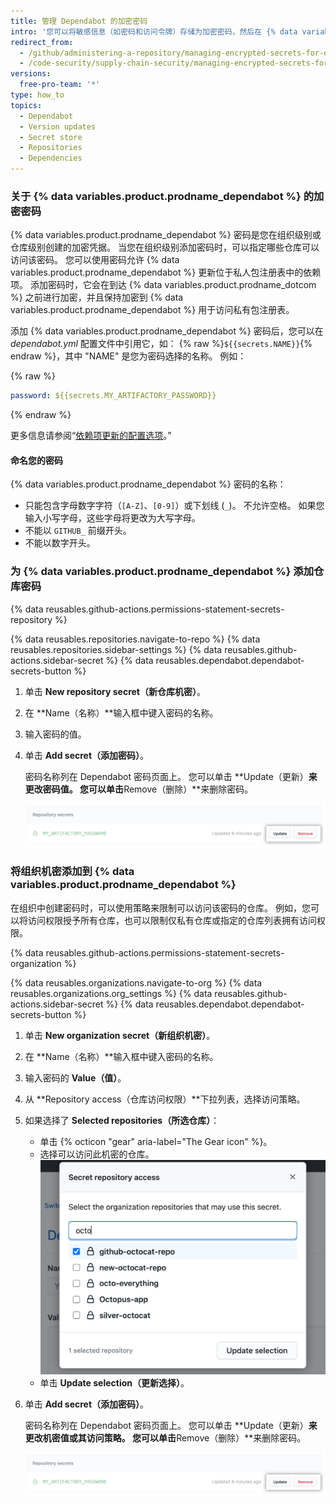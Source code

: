 ```yaml
---
title: 管理 Dependabot 的加密密码
intro: '您可以将敏感信息（如密码和访问令牌）存储为加密密码，然后在 {% data variables.product.prodname_dependabot %} 配置文件中引用它们。'
redirect_from:
  - /github/administering-a-repository/managing-encrypted-secrets-for-dependabot
  - /code-security/supply-chain-security/managing-encrypted-secrets-for-dependabot
versions:
  free-pro-team: '*'
type: how_to
topics:
  - Dependabot
  - Version updates
  - Secret store
  - Repositories
  - Dependencies
---
```


### 关于 {% data variables.product.prodname_dependabot %} 的加密密码

{% data variables.product.prodname_dependabot %} 密码是您在组织级别或仓库级别创建的加密凭据。
当您在组织级别添加密码时，可以指定哪些仓库可以访问该密码。 您可以使用密码允许 {% data variables.product.prodname_dependabot %} 更新位于私人包注册表中的依赖项。 添加密码时，它会在到达 {% data variables.product.prodname_dotcom %} 之前进行加密，并且保持加密到 {% data variables.product.prodname_dependabot %} 用于访问私有包注册表。

添加 {% data variables.product.prodname_dependabot %} 密码后，您可以在 _dependabot.yml_ 配置文件中引用它，如： {% raw %}`${{secrets.NAME}}`{% endraw %}，其中 "NAME" 是您为密码选择的名称。 例如：

{% raw %}
```yaml
password: ${{secrets.MY_ARTIFACTORY_PASSWORD}}
```
{% endraw %}

更多信息请参阅“[依赖项更新的配置选项](/github/administering-a-repository/configuration-options-for-dependency-updates#configuration-options-for-private-registries)。”

#### 命名您的密码

{% data variables.product.prodname_dependabot %} 密码的名称：
* 只能包含字母数字字符（`[A-Z]`、`[0-9]`）或下划线 (`_`)。 不允许空格。 如果您输入小写字母，这些字母将更改为大写字母。
* 不能以 `GITHUB_` 前缀开头。
* 不能以数字开头。

### 为 {% data variables.product.prodname_dependabot %} 添加仓库密码

{% data reusables.github-actions.permissions-statement-secrets-repository %}

{% data reusables.repositories.navigate-to-repo %}
{% data reusables.repositories.sidebar-settings %}
{% data reusables.github-actions.sidebar-secret %}
{% data reusables.dependabot.dependabot-secrets-button %}
1. 单击 **New repository secret（新仓库机密）**。
1. 在 **Name（名称）**输入框中键入密码的名称。
1. 输入密码的值。
1. 单击 **Add secret（添加密码）**。

   密码名称列在 Dependabot 密码页面上。 您可以单击 **Update（更新）**来更改密码值。 您可以单击**Remove（删除）**来删除密码。

   ![更新或删除仓库密码](/assets/images/help/dependabot/update-remove-repo-secret.png)

### 将组织机密添加到 {% data variables.product.prodname_dependabot %}

在组织中创建密码时，可以使用策略来限制可以访问该密码的仓库。 例如，您可以将访问权限授予所有仓库，也可以限制仅私有仓库或指定的仓库列表拥有访问权限。

{% data reusables.github-actions.permissions-statement-secrets-organization %}

{% data reusables.organizations.navigate-to-org %}
{% data reusables.organizations.org_settings %}
{% data reusables.github-actions.sidebar-secret %}
{% data reusables.dependabot.dependabot-secrets-button %}
1. 单击 **New organization secret（新组织机密）**。
1. 在 **Name（名称）**输入框中键入密码的名称。
1. 输入密码的 **Value（值）**。
1. 从 **Repository access（仓库访问权限）**下拉列表，选择访问策略。
1. 如果选择了 **Selected repositories（所选仓库）**：

   * 单击 {% octicon "gear" aria-label="The Gear icon" %}。
   * 选择可以访问此机密的仓库。 ![选择此机密的仓库](/assets/images/help/dependabot/secret-repository-access.png)
   * 单击 **Update selection（更新选择）**。

1. 单击 **Add secret（添加密码）**。

   密码名称列在 Dependabot 密码页面上。 您可以单击 **Update（更新）**来更改机密值或其访问策略。 您可以单击**Remove（删除）**来删除密码。

   ![更新或删除组织机密](/assets/images/help/dependabot/update-remove-repo-secret.png)
